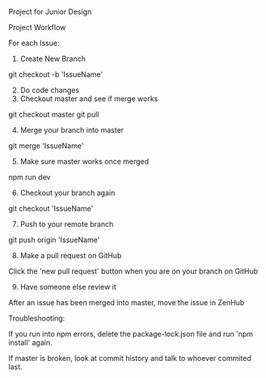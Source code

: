 
Project for Junior Design

Project Workflow

For each Issue:

1. Create New Branch

git checkout -b 'IssueName'

2. Do code changes
3. Checkout master and see if merge works

git checkout master
git pull

4. Merge your branch into master

git merge 'IssueName'

5. Make sure master works once merged

npm run dev

6. Checkout your branch again

git checkout 'IssueName'

7. Push to your remote branch

git push origin 'IssueName'

8. Make a pull request on GitHub

Click the 'new pull request' button when you are on your branch on GitHub

9. Have someone else review it

After an issue has been merged into master, move the issue in ZenHub


Troubleshooting:

If you run into npm errors, delete the package-lock.json file and run 'npm install' again.

If master is broken, look at commit history and talk to whoever commited last.